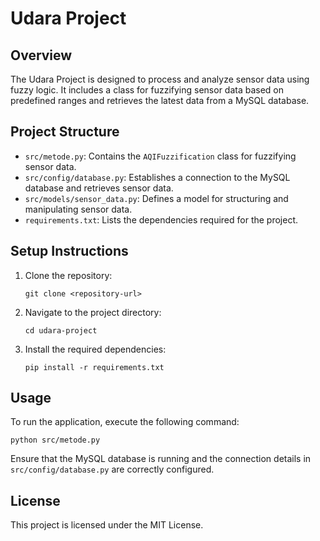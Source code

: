 # Udara Project

## Overview
The Udara Project is designed to process and analyze sensor data using fuzzy logic. It includes a class for fuzzifying sensor data based on predefined ranges and retrieves the latest data from a MySQL database.

## Project Structure
- `src/metode.py`: Contains the `AQIFuzzification` class for fuzzifying sensor data.
- `src/config/database.py`: Establishes a connection to the MySQL database and retrieves sensor data.
- `src/models/sensor_data.py`: Defines a model for structuring and manipulating sensor data.
- `requirements.txt`: Lists the dependencies required for the project.

## Setup Instructions
1. Clone the repository:
   ```
   git clone <repository-url>
   ```
2. Navigate to the project directory:
   ```
   cd udara-project
   ```
3. Install the required dependencies:
   ```
   pip install -r requirements.txt
   ```

## Usage
To run the application, execute the following command:
```
python src/metode.py
```

Ensure that the MySQL database is running and the connection details in `src/config/database.py` are correctly configured.

## License
This project is licensed under the MIT License.
